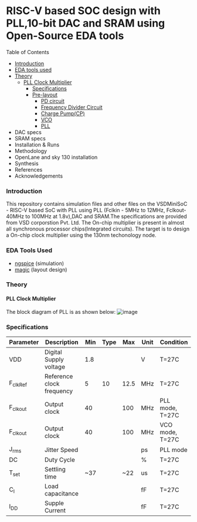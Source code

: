# RISC-V based SOC design with PLL,10-bit DAC and SRAM using Open-Source EDA tools #
Table of Contents
* [Introduction](https://github.com/krishnaachyuth/miniSoC/blob/main/README.md#Introduction)
* [EDA tools used](https://github.com/krishnaachyuth/miniSoC/blob/main/README.md#-EDA-Tools-Used-)
* [Theory](https://github.com/krishnaachyuth/miniSoC/blob/main/README.md#Theory)
  * [PLL Clock Multiplier](https://github.com/krishnaachyuth/miniSoC/blob/main/README.md#-PLL-Clock-Multiplier-)
      * [Specifications](https://github.com/krishnaachyuth/miniSoC/blob/main/README.md#Specifications)
      * [Pre-layout](https://github.com/krishnaachyuth/miniSoC/blob/main/README.md#Pre-layout)
        * [PD circuit](https://github.com/krishnaachyuth/miniSoC/blob/main/README.md#PD-circuit)
        * [Frequency Divider Circuit](https://github.com/krishnaachyuth/miniSoC/blob/main/README.md#Frequency-Divider-Circuit)
        * [Charge Pump(CP)](https://github.com/krishnaachyuth/miniSoC/blob/main/README.md#Charge-Pump(CP))
        * [VCO](https://github.com/krishnaachyuth/miniSoC/blob/main/README.md#VCO)
        * [PLL](https://github.com/krishnaachyuth/miniSoC/blob/main/README.md#PLL)
* DAC specs
* SRAM specs
* Installation & Runs
* Methodology
* OpenLane and sky 130 installation
* Synthesis
* References
* Acknowledgements


<h3>Introduction</h3>
This repository contains simulation files and other files on the VSDMiniSoC - RISC-V based SoC with PLL using PLL (Fclkin - 5MHz to 12MHz, Fclkout-40MHz to 100MHz at 1.8v),DAC and SRAM.The specifications are provided from VSD corporstion Pvt. Ltd. The On-chip multiplier is present in almost all synchronous processor chips(Integrated circuits).
The target is to design a On-chip clock multiplier using the 130nm techonology node.

<h3> EDA Tools Used </h3>

* [ngspice](http://ngspice.sourceforge.net/download.html) (simulation) <br>
* [magic](http://opencircuitdesign.com/magic/) (layout design) 

<h3>Theory</h3>
<h4> PLL Clock Multiplier </h4>

The block diagram of PLL is as shown below:
![image](https://user-images.githubusercontent.com/34981932/154804826-e733c9ab-6d25-432b-8567-2bdc9578a729.png)

<h3>Specifications</h3>


Parameter     | Description   | Min   | Type | Max | Unit | Condition |
------------- | ------------- |-------|------|-----|------|-----------|
VDD           | Digital Supply voltage | 1.8 |     |    |  V | T=27C |
F<sub>clkRef</sub>      | Reference clock frequency | 5 | 10 | 12.5 | MHz | T=27C |
F<sub>clkout</sub>      | Output clock | 40 |  | 100 | MHz | PLL mode, T=27C |
F<sub>clkout</sub>      | Output clock | 40 |  | 100 | MHz | VCO mode, T=27C |
J<sub>rms</sub>      | Jitter Speed |  |  |  | ps | PLL mode |
DC   | Duty Cycle |  |  |  | % | T=27C |
T<sub>set</sub>      |Settling time | ~37 |  | ~22 | us | T=27C |
C<sub>l</sub>      | Load capacitance |  |  |  | fF | T=27C |
I<sub>DD</sub>      | Supple Current |  |  |  | fF | T=27C |





